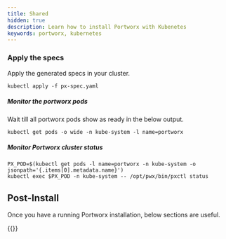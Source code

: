 ```yaml
---
title: Shared
hidden: true
description: Learn how to install Portworx with Kubenetes
keywords: portworx, kubernetes
---
```


### Apply the specs

Apply the generated specs in your cluster.
```text
kubectl apply -f px-spec.yaml
```

#####  Monitor the portworx pods

Wait till all portworx pods show as ready in the below output.
```text
kubectl get pods -o wide -n kube-system -l name=portworx
```

#####  Monitor Portworx cluster status

```text
PX_POD=$(kubectl get pods -l name=portworx -n kube-system -o jsonpath='{.items[0].metadata.name}')
kubectl exec $PX_POD -n kube-system -- /opt/pwx/bin/pxctl status
```

## Post-Install

Once you have a running Portworx installation, below sections are useful.

{{<homelist series2="k8s-postinstall">}}
